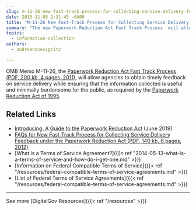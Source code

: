 ```yaml
---
slug: m-11-26-new-fast-track-process-for-collecting-service-delivery-feedback-under-the-paperwork-reduction-act
date: 2015-11-05 2:31:45 -0400
title: "M-11-26 New Fast-Track Process for Collecting Service Delivery Feedback Under the Paperwork Reduction Act"
summary: "The new Paperwork Reduction Act Fast Track Process  will allow agencies to obtain timely feedback on service delivery while ensuring that the information collected is useful and minimally burdensome for the public, as required by the Paperwork Reduction Act of 1995."
topics:
  - information-collection
authors:
  - andreanocesigritz

---
```


OMB Memo M-11-26, the [Paperwork Reduction Act Fast Track Process (PDF, 200 kb, 4 pages, 2011)](https://www.whitehouse.gov/wp-content/uploads/legacy_drupal_files/omb/memoranda/2011/m11-26.pdf), will allow agencies to obtain timely feedback on service delivery while ensuring that the information collected is useful and minimally burdensome for the public, as required by the [Paperwork Reduction Act of 1995](https://digital.gov/resources/paperwork-reduction-act-44-u-s-c-3501-et-seq/).

## Related Links

- [Introducing: A Guide to the Paperwork Reduction Act](https://digital.gov/2019/06/18/introducing-a-guide-paperwork-reduction-act/) (June 2019)
- [FAQs for New Fast-Track Process for Collecting Service Delivery Feedback under the Paperwork Reduction Act (PDF, 140 kb, 8 pages, 2012)](https://www.whitehouse.gov/wp-content/uploads/legacy_drupal_files/omb/assets/inforeg/pra-faqs.pdf)
- [What is a Terms of Service Agreement?]({{< ref "2014-05-13-what-is-a-terms-of-service-and-how-do-i-get-one.md" >}})
- [Information on Federal Compatible Terms of Service]({{< ref "/resources/federal-compatible-terms-of-service-agreements.md" >}})
- [List of Federal Terms of Service Agreements]({{< ref "/resources/federal-compatible-terms-of-service-agreements.md" >}})

---

See more [DigitalGov Resources]({{< ref "/resources" >}})
